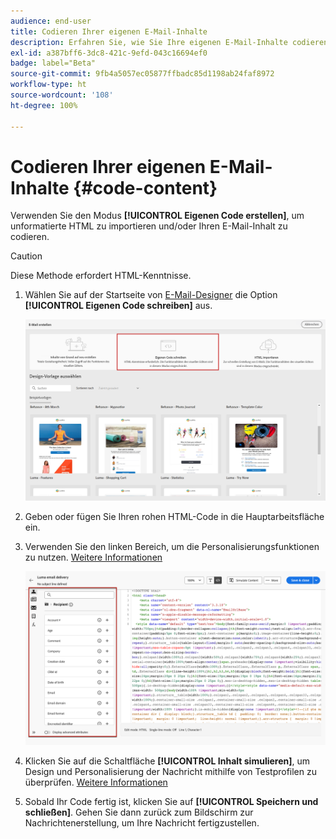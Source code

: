 ```yaml
---
audience: end-user
title: Codieren Ihrer eigenen E-Mail-Inhalte
description: Erfahren Sie, wie Sie Ihre eigenen E-Mail-Inhalte codieren
exl-id: a387bff6-3dc8-421c-9efd-043c16694ef0
badge: label="Beta"
source-git-commit: 9fb4a5057ec05877ffbadc85d1198ab24faf8972
workflow-type: ht
source-wordcount: '108'
ht-degree: 100%

---
```


# Codieren Ihrer eigenen E-Mail-Inhalte {#code-content}

Verwenden Sie den Modus **[!UICONTROL Eigenen Code erstellen]**, um unformatierte HTML zu importieren und/oder Ihren E-Mail-Inhalt zu codieren.

>[!CAUTION]
>
>Diese Methode erfordert HTML-Kenntnisse.

1. Wählen Sie auf der Startseite von [E-Mail-Designer](get-started-email-designer.md) die Option **[!UICONTROL Eigenen Code schreiben]** aus.

   ![](assets/code-your-own.png)

1. Geben oder fügen Sie Ihren rohen HTML-Code in die Hauptarbeitsfläche ein.

1. Verwenden Sie den linken Bereich, um die Personalisierungsfunktionen zu nutzen. [Weitere Informationen](../personalization/gs-personalization.md)

   ![](assets/code-editor-personalization.png)

1. Klicken Sie auf die Schaltfläche **[!UICONTROL Inhalt simulieren]**, um Design und Personalisierung der Nachricht mithilfe von Testprofilen zu überprüfen. [Weitere Informationen](../preview-test/preview-test.md)

1. Sobald Ihr Code fertig ist, klicken Sie auf **[!UICONTROL Speichern und schließen]**. Gehen Sie dann zurück zum Bildschirm zur Nachrichtenerstellung, um Ihre Nachricht fertigzustellen.
